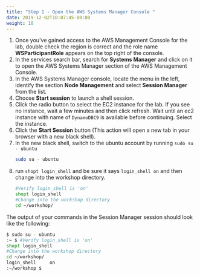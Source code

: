 ```yaml
---
title: "Step 1 - Open the AWS Systems Manager Console "
date: 2019-12-02T10:07:45-08:00
weight: 10
---
```


1. Once you've gained access to the AWS Management Console for the lab, double check the region is correct and the role name **WSParticipantRole** appears on the top right of the console.
1. In the services search bar, search for **Systems Manager** and click on it to open the AWS Systems Manager section of the AWS Management Console.
1. In the AWS Systems Manager console, locate the menu in the left, identify the section **Node Management** and select **Session Manager** from the list.
1. Choose **Start session** to launch a shell session.
1. Click the radio button to select the EC2 instance for the lab. If you see no instance, wait a few minutes and then click refresh. Wait until an ec2 instance with name of `DynamoDBC9` is available before continuing. Select the instance.
1. Click the **Start Session** button (This action will open a new tab in your browser with a new black shell).
1. In the new black shell, switch to the ubuntu account by running `sudo su - ubuntu`
   ```bash
   sudo su - ubuntu
   ```
1. run `shopt login_shell` and be sure it says `login_shell on` and then change into the workshop directory. 
   ```bash
   #Verify login_shell is 'on'
   shopt login_shell
   #Change into the workshop directory
   cd ~/workshop/
   ```


The output of your commands in the Session Manager session should look like the following:
   ```bash
   $ sudo su - ubuntu
   :~ $ #Verify login_shell is 'on'
   shopt login_shell
   #Change into the workshop directory
   cd ~/workshop/
   login_shell     on
   :~/workshop $
   ```
